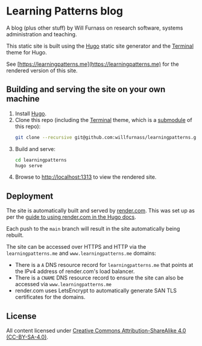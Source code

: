 # Learning Patterns blog

A blog (plus other stuff) by Will Furnass on
research software, systems administration and teaching.

This static site is built using the [Hugo][hugo] static site generator and
the [Terminal][hugo-theme-terminal] theme for Hugo.

See [https://learningpatterns.me](https://learningpatterns.me) for the rendered version of this site.

## Building and serving the site on your own machine

 1. Install [Hugo][hugo].
 1. Clone this repo (including the [Terminal][hugo-theme-terminal] theme, which is a [submodule][git-submodule] of this repo):
    ```sh
    git clone --recursive git@github.com:willfurnass/learningpatterns.git learningpatterns
    ```
 1. Build and serve:
    ```sh
    cd learningpatterns
    hugo serve
    ```
 1. Browse to [http://localhost:1313](http://localhost:1313) to view the rendered site.

## Deployment

The site is automatically built and served by [render.com](render.com).
This was set up as per the [guide to using render.com in the Hugo docs](https://gohugo.io/hosting-and-deployment/hosting-on-render/).

Each push to the `main` branch will result in the site automatically being rebuilt.

The site can be accessed over HTTPS and HTTP via the `learningpatterns.me` and `www.learningpatterns.me` domains:

  * There is a `A` DNS resource record for `learningpatterns.me` that points at the IPv4 address of render.com's load balancer.
  * There is a `CNAME` DNS resource record to ensure the site can also be accessed via `www.learningpatterns.me` 
  * render.com uses LetsEncrypt to automatically generate SAN TLS certificates for the domains.

## License

All content licensed under [Creative Commons Attribution-ShareAlike 4.0 (CC-BY-SA-4.0)][cc-by-sa-4-0].


[hugo]: https://gohugo.io
[hugo-theme-terminal]: https://themes.gohugo.io/hugo-theme-terminal/
[git-submodule]: https://git-scm.com/book/en/v2/Git-Tools-Submodules
[cc-by-sa-4-0]: https://creativecommons.org/licenses/by-sa/4.0/
